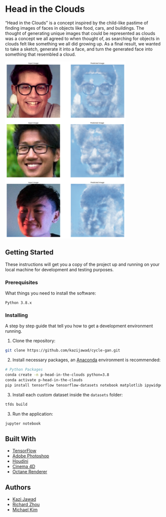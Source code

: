 # Head in the Clouds

“Head in the Clouds” is a concept inspired by the child-like pastime of finding images of faces in objects like food, cars, and buildings. The thought of generating unique images that could be represented as clouds was a concept we all agreed to when thought of, as searching for objects in clouds felt like something we all did growing up. As a final result, we wanted to take a sketch, generate it into a face, and turn the generated face into something that resembled a cloud.

![Output](https://github.com/kazijawad/head-in-the-clouds/blob/main/preview.png)

## Getting Started

These instructions will get you a copy of the project up and running on your local machine for development and testing purposes.

### Prerequisites

What things you need to install the software:

```
Python 3.8.x
```

### Installing

A step by step guide that tell you how to get a development environment running.

1. Clone the repository:

```bash
git clone https://github.com/kazijawad/cycle-gan.git
```

2. Install necessary packages, an [Anaconda](https://www.anaconda.com) environment is recommended:

```bash
# Python Packages
conda create -n p-head-in-the-clouds python=3.8
conda activate p-head-in-the-clouds
pip install tensorflow tensorflow-datasets notebook matplotlib ipywidgets
```

3. Install each custom dataset inside the `datasets` folder:

```bash
tfds build
```

3. Run the application:

```bash
jupyter notebook
```

## Built With

- [TensorFlow](https://tensorflow.org)
- [Adobe Photoshop](https://www.adobe.com/products/photoshop.html)
- [Houdini](https://www.sidefx.com/products/houdini)
- [Cinema 4D](https://www.maxon.net/en/cinema-4d)
- [Octane Renderer](https://home.otoy.com/render/octane-render)

## Authors

- [Kazi Jawad](https://kazijawad.com)
- [Richard Zhou](https://www.richardczhou.com)
- [Michael Kim](https://maikool.com)
